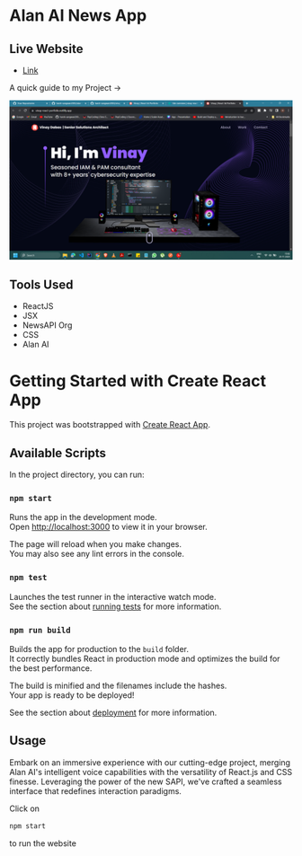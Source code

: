 # Alan AI News App

## Live Website

- [Link](https://harsh-alan-ai-news-app.netlify.app/)

A quick guide to my Project ->

<img src = "./public/image.webp">

## Tools Used

- ReactJS
- JSX
- NewsAPI Org
- CSS
- Alan AI

# Getting Started with Create React App

This project was bootstrapped with [Create React App](https://github.com/facebook/create-react-app).

## Available Scripts

In the project directory, you can run:

### `npm start`

Runs the app in the development mode.\
Open [http://localhost:3000](http://localhost:3000) to view it in your browser.

The page will reload when you make changes.\
You may also see any lint errors in the console.

### `npm test`

Launches the test runner in the interactive watch mode.\
See the section about [running tests](https://facebook.github.io/create-react-app/docs/running-tests) for more information.

### `npm run build`

Builds the app for production to the `build` folder.\
It correctly bundles React in production mode and optimizes the build for the best performance.

The build is minified and the filenames include the hashes.\
Your app is ready to be deployed!

See the section about [deployment](https://facebook.github.io/create-react-app/docs/deployment) for more information.

## Usage

Embark on an immersive experience with our cutting-edge project, merging Alan AI's intelligent voice capabilities with the versatility of React.js and CSS finesse. Leveraging the power of the new SAPI, we've crafted a seamless interface that redefines interaction paradigms.

Click on

```js
npm start
``` 
to run the website